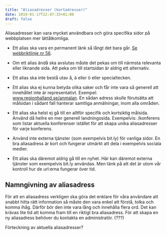 ```yaml
---
title: "Aliasadresser (kortadresser)"
date: 2019-01-17T22:47:33+01:00
draft: false
---
```

Aliasadresser kan vara mycket användbara och göra specifika sidor på webbplatsen mer lättåtkomliga.

   - Ett alias ska vara en permanent länk så långt det bara går. [Se webbriktlinje nr 56](https://webbriktlinjer.se/r/56-lat-inte-en-webbadress-sluta-fungera/).

   - Om ett alias ändå ska avslutas måste det pekas om till närmsta relevanta eller liknande sida. Att peka om till startsidan är aldrig ett alternativ.

  - Ett alias ska inte bestå utav å, ä eller ö eller specialtecken.

  - Ett alias ska ej kunna betyda olika saker och får inte vara så generell att innehållet inte är representativt. Exempel: www.regionhalland.se/anmalan. En sådan adress skulle förutsätta att målsidan i sådant fall hanterar samtliga anmälningar, inom alla områden.

  - Ett alias ska helst ej gå till en alltför specifik och kortsiktig målsida. Använd då hellre en mer generell landningssida. Exempelvis: /konferens som listar aktuella konferenser istället för att skapa unika aliasadresser för varje konferens.

  - Använd inte externa tjänster (som exempelvis bit.ly) för vanliga sidor. En bra aliasadress är kort och fungerar utmärkt att dela i exempelvis sociala medier.

  - Ett alias ska däremot aldrig gå till en nyhet. Här kan däremot externa tjänster som exempelvis bit.ly användas. Men tänk på att det är utom vår kontroll hur de url:erna fungerar över tid.

## Namngivning av aliasadress
För att en aliasadress verkligen ska göra det enklare för våra användare att snabbt hitta rätt information så måste den vara enkel att förstå, tolka och komma ihåg. Därför bör den inte vara lång och innehålla flera ord. Det kan krävas lite tid att komma fram till en riktigt bra aliasadress.
För att skapa en ny aliasadress behöver du kontakta en administratör. (???)

Förteckning av aktuella aliasadresser?
